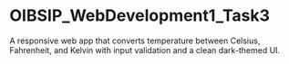 # OIBSIP_WebDevelopment1_Task3
A responsive web app that converts temperature between Celsius, Fahrenheit, and Kelvin with input validation and a clean dark-themed UI.
